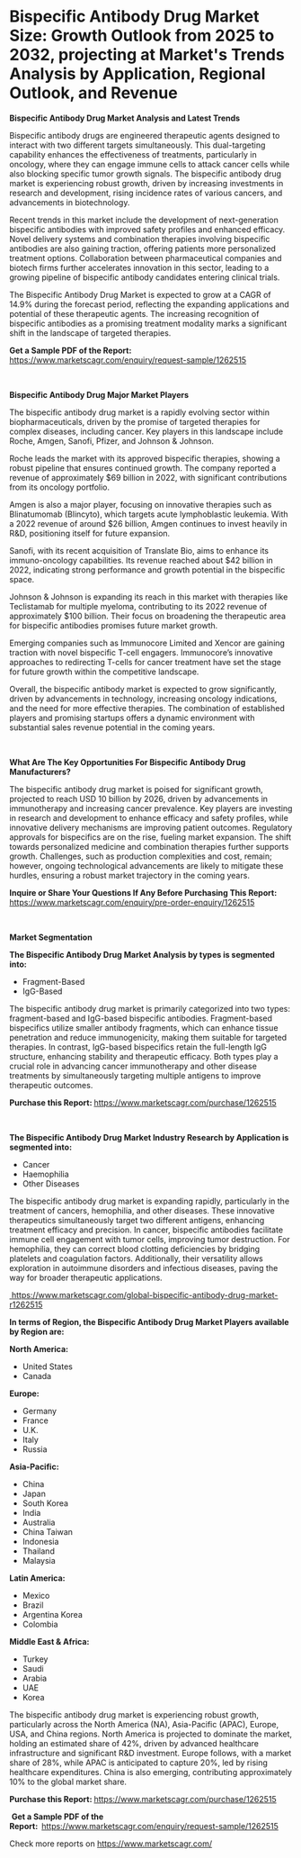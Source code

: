 <p><h1>Bispecific Antibody Drug Market Size: Growth Outlook from 2025 to 2032, projecting at Market's Trends Analysis by Application, Regional Outlook, and Revenue</h1></p><p><strong>Bispecific Antibody Drug Market Analysis and Latest Trends</strong></p>
<p><p>Bispecific antibody drugs are engineered therapeutic agents designed to interact with two different targets simultaneously. This dual-targeting capability enhances the effectiveness of treatments, particularly in oncology, where they can engage immune cells to attack cancer cells while also blocking specific tumor growth signals. The bispecific antibody drug market is experiencing robust growth, driven by increasing investments in research and development, rising incidence rates of various cancers, and advancements in biotechnology. </p><p>Recent trends in this market include the development of next-generation bispecific antibodies with improved safety profiles and enhanced efficacy. Novel delivery systems and combination therapies involving bispecific antibodies are also gaining traction, offering patients more personalized treatment options. Collaboration between pharmaceutical companies and biotech firms further accelerates innovation in this sector, leading to a growing pipeline of bispecific antibody candidates entering clinical trials. </p><p>The Bispecific Antibody Drug Market is expected to grow at a CAGR of 14.9% during the forecast period, reflecting the expanding applications and potential of these therapeutic agents. The increasing recognition of bispecific antibodies as a promising treatment modality marks a significant shift in the landscape of targeted therapies.</p></p>
<p><strong>Get a Sample PDF of the Report:&nbsp;</strong> <a href="https://www.marketscagr.com/enquiry/request-sample/1262515?utm_campaign=2106&utm_medium=2&utm_source=Github&utm_content=ia&utm_term=08032025&utm_id=bispecific-antibody-drug">https://www.marketscagr.com/enquiry/request-sample/1262515</a></p>
<p>&nbsp;</p>
<p><strong>Bispecific Antibody Drug Major Market Players</strong></p>
<p><p>The bispecific antibody drug market is a rapidly evolving sector within biopharmaceuticals, driven by the promise of targeted therapies for complex diseases, including cancer. Key players in this landscape include Roche, Amgen, Sanofi, Pfizer, and Johnson & Johnson.</p><p>Roche leads the market with its approved bispecific therapies, showing a robust pipeline that ensures continued growth. The company reported a revenue of approximately $69 billion in 2022, with significant contributions from its oncology portfolio.</p><p>Amgen is also a major player, focusing on innovative therapies such as Blinatumomab (Blincyto), which targets acute lymphoblastic leukemia. With a 2022 revenue of around $26 billion, Amgen continues to invest heavily in R&D, positioning itself for future expansion.</p><p>Sanofi, with its recent acquisition of Translate Bio, aims to enhance its immuno-oncology capabilities. Its revenue reached about $42 billion in 2022, indicating strong performance and growth potential in the bispecific space.</p><p>Johnson & Johnson is expanding its reach in this market with therapies like Teclistamab for multiple myeloma, contributing to its 2022 revenue of approximately $100 billion. Their focus on broadening the therapeutic area for bispecific antibodies promises future market growth.</p><p>Emerging companies such as Immunocore Limited and Xencor are gaining traction with novel bispecific T-cell engagers. Immunocore’s innovative approaches to redirecting T-cells for cancer treatment have set the stage for future growth within the competitive landscape.</p><p>Overall, the bispecific antibody market is expected to grow significantly, driven by advancements in technology, increasing oncology indications, and the need for more effective therapies. The combination of established players and promising startups offers a dynamic environment with substantial sales revenue potential in the coming years.</p></p>
<p>&nbsp;</p>
<p><strong>What Are The Key Opportunities For Bispecific Antibody Drug Manufacturers?</strong></p>
<p><p>The bispecific antibody drug market is poised for significant growth, projected to reach USD 10 billion by 2026, driven by advancements in immunotherapy and increasing cancer prevalence. Key players are investing in research and development to enhance efficacy and safety profiles, while innovative delivery mechanisms are improving patient outcomes. Regulatory approvals for bispecifics are on the rise, fueling market expansion. The shift towards personalized medicine and combination therapies further supports growth. Challenges, such as production complexities and cost, remain; however, ongoing technological advancements are likely to mitigate these hurdles, ensuring a robust market trajectory in the coming years.</p></p>
<p><strong>Inquire or Share Your Questions If Any Before Purchasing This Report:</strong> <a href="https://www.marketscagr.com/enquiry/pre-order-enquiry/1262515?utm_campaign=2106&utm_medium=2&utm_source=Github&utm_content=ia&utm_term=08032025&utm_id=bispecific-antibody-drug">https://www.marketscagr.com/enquiry/pre-order-enquiry/1262515</a></p>
<p>&nbsp;</p>
<p><strong>Market Segmentation</strong></p>
<p><strong>The Bispecific Antibody Drug Market Analysis by types is segmented into:</strong></p>
<p><ul><li>Fragment-Based</li><li>IgG-Based</li></ul></p>
<p><p>The bispecific antibody drug market is primarily categorized into two types: fragment-based and IgG-based bispecific antibodies. Fragment-based bispecifics utilize smaller antibody fragments, which can enhance tissue penetration and reduce immunogenicity, making them suitable for targeted therapies. In contrast, IgG-based bispecifics retain the full-length IgG structure, enhancing stability and therapeutic efficacy. Both types play a crucial role in advancing cancer immunotherapy and other disease treatments by simultaneously targeting multiple antigens to improve therapeutic outcomes.</p></p>
<p><strong>Purchase this Report:&nbsp;</strong><a href="https://www.marketscagr.com/purchase/1262515?utm_campaign=2106&utm_medium=2&utm_source=Github&utm_content=ia&utm_term=08032025&utm_id=bispecific-antibody-drug">https://www.marketscagr.com/purchase/1262515</a></p>
<p>&nbsp;</p>
<p><strong>The Bispecific Antibody Drug Market Industry Research by Application is segmented into:</strong></p>
<p><ul><li>Cancer</li><li>Haemophilia</li><li>Other Diseases</li></ul></p>
<p><p>The bispecific antibody drug market is expanding rapidly, particularly in the treatment of cancers, hemophilia, and other diseases. These innovative therapeutics simultaneously target two different antigens, enhancing treatment efficacy and precision. In cancer, bispecific antibodies facilitate immune cell engagement with tumor cells, improving tumor destruction. For hemophilia, they can correct blood clotting deficiencies by bridging platelets and coagulation factors. Additionally, their versatility allows exploration in autoimmune disorders and infectious diseases, paving the way for broader therapeutic applications.</p></p>
<p><a href="https://www.marketscagr.com/global-bispecific-antibody-drug-market-r1262515?utm_campaign=2106&utm_medium=2&utm_source=Github&utm_content=ia&utm_term=08032025&utm_id=bispecific-antibody-drug">&nbsp;https://www.marketscagr.com/global-bispecific-antibody-drug-market-r1262515</a></p>
<p><strong>In terms of Region, the Bispecific Antibody Drug Market Players available by Region are:</strong></p>
<p>
    <p> <strong> North America: </strong>
        <ul>
            <li>United States</li>
            <li>Canada</li>
        </ul>
        </p> 
    <p> <strong> Europe: </strong>
        <ul>
            <li>Germany</li>
            <li>France</li>
            <li>U.K.</li>
            <li>Italy</li>
            <li>Russia</li>
        </ul>
        </p> 
    <p> <strong> Asia-Pacific: </strong>
        <ul>
            <li>China</li>
            <li>Japan</li>
            <li>South Korea</li>
            <li>India</li>
            <li>Australia</li>
            <li>China Taiwan</li>
            <li>Indonesia</li>
            <li>Thailand</li>
            <li>Malaysia</li>
        </ul>
        </p> 
    <p> <strong> Latin America: </strong>
        <ul>
            <li>Mexico</li>
            <li>Brazil</li>
            <li>Argentina Korea</li>
            <li>Colombia</li>
        </ul>
        </p> 
    <p> <strong> Middle East & Africa: </strong>
        <ul>
            <li>Turkey</li>
            <li>Saudi</li>
            <li>Arabia</li>
            <li>UAE</li>
            <li>Korea</li>
        </ul>
    </p>
    </p>
<p><p>The bispecific antibody drug market is experiencing robust growth, particularly across the North America (NA), Asia-Pacific (APAC), Europe, USA, and China regions. North America is projected to dominate the market, holding an estimated share of 42%, driven by advanced healthcare infrastructure and significant R&D investment. Europe follows, with a market share of 28%, while APAC is anticipated to capture 20%, led by rising healthcare expenditures. China is also emerging, contributing approximately 10% to the global market share.</p></p>
<p><strong>Purchase this Report: </strong><a href="https://www.marketscagr.com/purchase/1262515?utm_campaign=2106&utm_medium=2&utm_source=Github&utm_content=ia&utm_term=08032025&utm_id=bispecific-antibody-drug">https://www.marketscagr.com/purchase/1262515</a></p>
<p>&nbsp;<strong>Get a Sample PDF of the Report:&nbsp;&nbsp;</strong><a href="https://www.marketscagr.com/enquiry/request-sample/1262515?utm_campaign=2106&utm_medium=2&utm_source=Github&utm_content=ia&utm_term=08032025&utm_id=bispecific-antibody-drug">https://www.marketscagr.com/enquiry/request-sample/1262515</a></p>
<p><strong></strong></p>
<p>Check more reports on <a href="https://www.marketscagr.com/?utm_campaign=2106&utm_medium=2&utm_source=Github&utm_content=ia&utm_term=08032025&utm_id=bispecific-antibody-drug">https://www.marketscagr.com/</a></p>